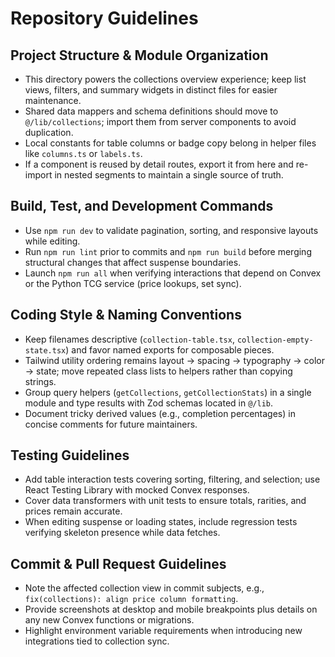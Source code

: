 # Repository Guidelines

## Project Structure & Module Organization
- This directory powers the collections overview experience; keep list views, filters, and summary widgets in distinct files for easier maintenance.
- Shared data mappers and schema definitions should move to `@/lib/collections`; import them from server components to avoid duplication.
- Local constants for table columns or badge copy belong in helper files like `columns.ts` or `labels.ts`.
- If a component is reused by detail routes, export it from here and re-import in nested segments to maintain a single source of truth.

## Build, Test, and Development Commands
- Use `npm run dev` to validate pagination, sorting, and responsive layouts while editing.
- Run `npm run lint` prior to commits and `npm run build` before merging structural changes that affect suspense boundaries.
- Launch `npm run all` when verifying interactions that depend on Convex or the Python TCG service (price lookups, set sync).

## Coding Style & Naming Conventions
- Keep filenames descriptive (`collection-table.tsx`, `collection-empty-state.tsx`) and favor named exports for composable pieces.
- Tailwind utility ordering remains layout → spacing → typography → color → state; move repeated class lists to helpers rather than copying strings.
- Group query helpers (`getCollections`, `getCollectionStats`) in a single module and type results with Zod schemas located in `@/lib`.
- Document tricky derived values (e.g., completion percentages) in concise comments for future maintainers.

## Testing Guidelines
- Add table interaction tests covering sorting, filtering, and selection; use React Testing Library with mocked Convex responses.
- Cover data transformers with unit tests to ensure totals, rarities, and prices remain accurate.
- When editing suspense or loading states, include regression tests verifying skeleton presence while data fetches.

## Commit & Pull Request Guidelines
- Note the affected collection view in commit subjects, e.g., `fix(collections): align price column formatting`.
- Provide screenshots at desktop and mobile breakpoints plus details on any new Convex functions or migrations.
- Highlight environment variable requirements when introducing new integrations tied to collection sync.
